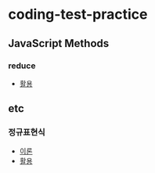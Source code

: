 # coding-test-practice

## JavaScript Methods
### reduce
- [활용](https://github.com/NamJwong/coding-test-practice/blob/258a180d02e55fb02c008094577a5e8d3012730a/%EC%95%8C%EA%B3%A0%EB%A6%AC%EC%A6%98/%ED%94%84%EB%A1%9C%EA%B7%B8%EB%9E%98%EB%A8%B8%EC%8A%A4/%EC%9D%8C%EC%96%91%20%EB%8D%94%ED%95%98%EA%B8%B0.js)

## etc
### 정규표현식
- [이론](https://ko.wikipedia.org/wiki/%EC%A0%95%EA%B7%9C_%ED%91%9C%ED%98%84%EC%8B%9D)
- [활용](https://github.com/NamJwong/coding-test-practice)
